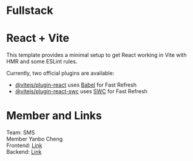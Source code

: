 
# Fullstack

# React + Vite

This template provides a minimal setup to get React working in Vite with HMR and some ESLint rules.

Currently, two official plugins are available:

- [@vitejs/plugin-react](https://github.com/vitejs/vite-plugin-react/blob/main/packages/plugin-react) uses [Babel](https://babeljs.io/) for Fast Refresh
- [@vitejs/plugin-react-swc](https://github.com/vitejs/vite-plugin-react/blob/main/packages/plugin-react-swc) uses [SWC](https://swc.rs/) for Fast Refresh

# Member and Links
Team: SMS<br/>
Member Yanbo Cheng<br/>
Frontend: <a href = 'https://github.com/zdnniz/Fullstack'>Link</a> <br/>
Backend: <a href = 'https://github.com/zdnniz/Fullstack-backend'>Link</a><br/>

